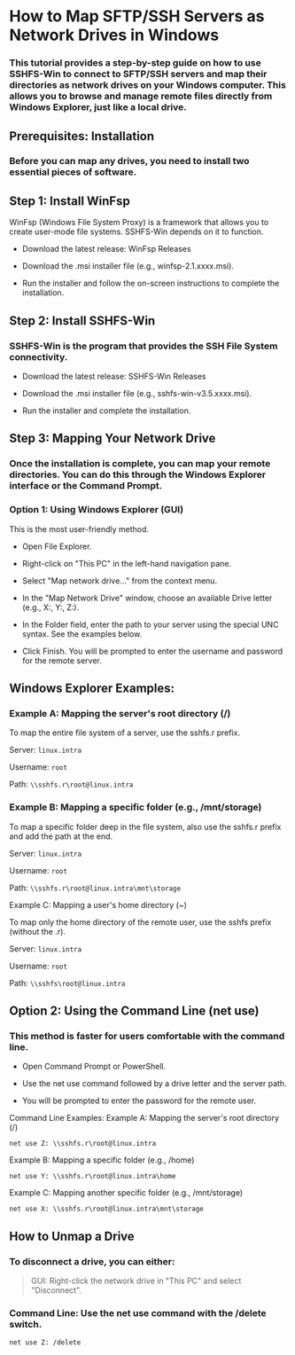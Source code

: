 # How to Map SFTP/SSH Servers as Network Drives in Windows
### This tutorial provides a step-by-step guide on how to use SSHFS-Win to connect to SFTP/SSH servers and map their directories as network drives on your Windows computer. This allows you to browse and manage remote files directly from Windows Explorer, just like a local drive.

## Prerequisites: Installation
### Before you can map any drives, you need to install two essential pieces of software.

## Step 1: Install WinFsp
WinFsp (Windows File System Proxy) is a framework that allows you to create user-mode file systems. SSHFS-Win depends on it to function.

+ Download the latest release: WinFsp Releases

+ Download the .msi installer file (e.g., winfsp-2.1.xxxx.msi).

+ Run the installer and follow the on-screen instructions to complete the installation.

## Step 2: Install SSHFS-Win
### SSHFS-Win is the program that provides the SSH File System connectivity.

+ Download the latest release: SSHFS-Win Releases

+ Download the .msi installer file (e.g., sshfs-win-v3.5.xxxx.msi).

+ Run the installer and complete the installation.

## Step 3: Mapping Your Network Drive
### Once the installation is complete, you can map your remote directories. You can do this through the Windows Explorer interface or the Command Prompt.

### Option 1: Using Windows Explorer (GUI)
This is the most user-friendly method.

+ Open File Explorer.

+ Right-click on "This PC" in the left-hand navigation pane.

+ Select "Map network drive..." from the context menu.

+ In the "Map Network Drive" window, choose an available Drive letter (e.g., X:, Y:, Z:).

+ In the Folder field, enter the path to your server using the special UNC syntax. See the examples below.

+ Click Finish. You will be prompted to enter the username and password for the remote server.

## Windows Explorer Examples:
### Example A: Mapping the server's root directory (/)

To map the entire file system of a server, use the sshfs.r prefix.

Server: ```linux.intra```

Username: ```root```

Path: ```\\sshfs.r\root@linux.intra```

### Example B: Mapping a specific folder (e.g., /mnt/storage)

To map a specific folder deep in the file system, also use the sshfs.r prefix and add the path at the end.

Server: ```linux.intra```

Username: ```root```

Path: ```\\sshfs.r\root@linux.intra\mnt\storage```

Example C: Mapping a user's home directory (~)

To map only the home directory of the remote user, use the sshfs prefix (without the .r).

Server: ```linux.intra```

Username: ```root```

Path: ```\\sshfs\root@linux.intra```

## Option 2: Using the Command Line (net use)
### This method is faster for users comfortable with the command line.

+ Open Command Prompt or PowerShell.

+ Use the net use command followed by a drive letter and the server path.

+ You will be prompted to enter the password for the remote user.

Command Line Examples:
Example A: Mapping the server's root directory (/)

```net use Z: \\sshfs.r\root@linux.intra```

Example B: Mapping a specific folder (e.g., /home)

```net use Y: \\sshfs.r\root@linux.intra\home```

Example C: Mapping another specific folder (e.g., /mnt/storage)

```net use X: \\sshfs.r\root@linux.intra\mnt\storage```

## How to Unmap a Drive
### To disconnect a drive, you can either:

> GUI: Right-click the network drive in "This PC" and select "Disconnect".

### Command Line: Use the net use command with the /delete switch.

```net use Z: /delete```
